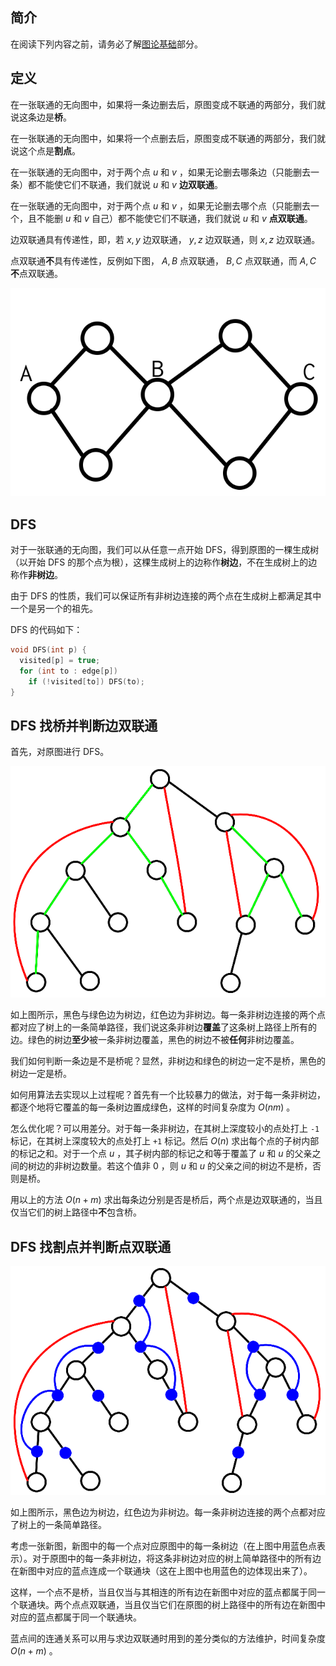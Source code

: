 ## 简介

在阅读下列内容之前，请务必了解[图论基础](/graph/basic)部分。

## 定义

在一张联通的无向图中，如果将一条边删去后，原图变成不联通的两部分，我们就说这条边是**桥**。

在一张联通的无向图中，如果将一个点删去后，原图变成不联通的两部分，我们就说这个点是**割点**。

在一张联通的无向图中，对于两个点 $u$ 和 $v$ ，如果无论删去哪条边（只能删去一条）都不能使它们不联通，我们就说 $u$ 和 $v$ **边双联通**。

在一张联通的无向图中，对于两个点 $u$ 和 $v$ ，如果无论删去哪个点（只能删去一个，且不能删 $u$ 和 $v$ 自己）都不能使它们不联通，我们就说 $u$ 和 $v$ **点双联通**。

边双联通具有传递性，即，若 $x,y$ 边双联通， $y,z$ 边双联通，则 $x,z$ 边双联通。

点双联通**不**具有传递性，反例如下图， $A,B$ 点双联通， $B,C$ 点双联通，而 $A,C$ **不**点双联通。

![bcc-counterexample.png](images/bcc-counterexample.png)

## DFS

对于一张联通的无向图，我们可以从任意一点开始 DFS，得到原图的一棵生成树（以开始 DFS 的那个点为根），这棵生成树上的边称作**树边**，不在生成树上的边称作**非树边**。

由于 DFS 的性质，我们可以保证所有非树边连接的两个点在生成树上都满足其中一个是另一个的祖先。

DFS 的代码如下：

```C++
void DFS(int p) {
  visited[p] = true;
  for (int to : edge[p])
    if (!visited[to]) DFS(to);
}
```

## DFS 找桥并判断边双联通

首先，对原图进行 DFS。

![bcc-1.png](images/bcc-1.png)

如上图所示，黑色与绿色边为树边，红色边为非树边。每一条非树边连接的两个点都对应了树上的一条简单路径，我们说这条非树边**覆盖**了这条树上路径上所有的边。绿色的树边**至少**被一条非树边覆盖，黑色的树边不被**任何**非树边覆盖。

我们如何判断一条边是不是桥呢？显然，非树边和绿色的树边一定不是桥，黑色的树边一定是桥。

如何用算法去实现以上过程呢？首先有一个比较暴力的做法，对于每一条非树边，都逐个地将它覆盖的每一条树边置成绿色，这样的时间复杂度为 $O(nm)$ 。

怎么优化呢？可以用差分。对于每一条非树边，在其树上深度较小的点处打上 `-1` 标记，在其树上深度较大的点处打上 `+1` 标记。然后 $O(n)$ 求出每个点的子树内部的标记之和。对于一个点 $u$ ，其子树内部的标记之和等于覆盖了 $u$ 和 $u$ 的父亲之间的树边的非树边数量。若这个值非 $0$ ，则 $u$ 和 $u$ 的父亲之间的树边不是桥，否则是桥。

用以上的方法 $O(n+m)$ 求出每条边分别是否是桥后，两个点是边双联通的，当且仅当它们的树上路径中**不**包含桥。

## DFS 找割点并判断点双联通

![bcc-2.png](images/bcc-2.png)

如上图所示，黑色边为树边，红色边为非树边。每一条非树边连接的两个点都对应了树上的一条简单路径。

考虑一张新图，新图中的每一个点对应原图中的每一条树边（在上图中用蓝色点表示）。对于原图中的每一条非树边，将这条非树边对应的树上简单路径中的所有边在新图中对应的蓝点连成一个联通块（这在上图中也用蓝色的边体现出来了）。

这样，一个点不是桥，当且仅当与其相连的所有边在新图中对应的蓝点都属于同一个联通块。两个点点双联通，当且仅当它们在原图的树上路径中的所有边在新图中对应的蓝点都属于同一个联通块。

蓝点间的连通关系可以用与求边双联通时用到的差分类似的方法维护，时间复杂度 $O(n+m)$ 。
